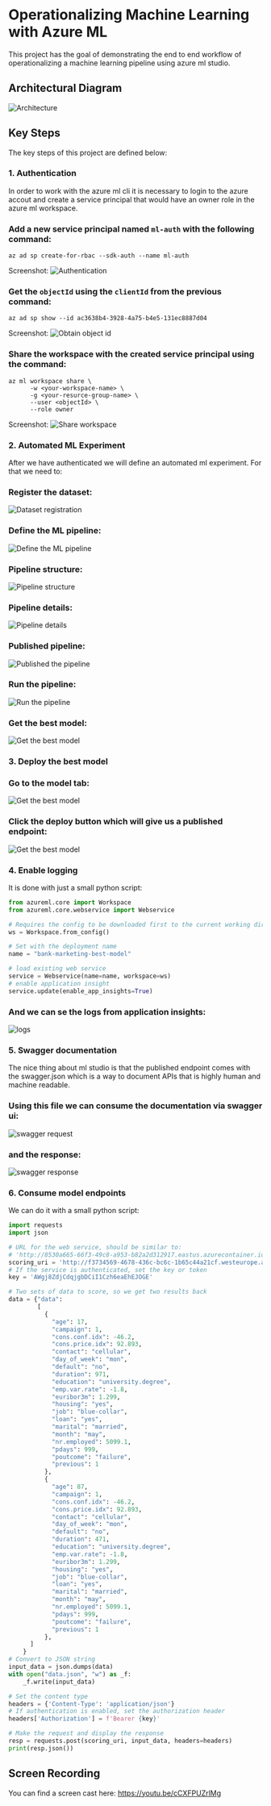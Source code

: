 # Operationalizing Machine Learning with Azure ML

This project has the goal of demonstrating the end to end workflow of operationalizing a machine learning pipeline using azure ml studio.

## Architectural Diagram

 ![Architecture](/pictures/Architecture-diagram.png)

## Key Steps
The key steps of this project are defined below:

### 1. Authentication
In order to work with the azure ml cli it is necessary to login to the azure accout and create a service principal that would have an owner role in the azure ml workspace.

### Add a new service principal named `ml-auth` with the following command:
```
az ad sp create-for-rbac --sdk-auth --name ml-auth
```
Screenshot:
![Authentication](/pictures/create-service-principal.png)

### Get the `objectId` using the `clientId` from the previous command:
```
az ad sp show --id ac3638b4-3928-4a75-b4e5-131ec8887d04
```
Screenshot:
![Obtain object id](/pictures/get-object-id.png)

### Share the workspace with the created service principal using the command:
```
az ml workspace share \ 
      -w <your-workspace-name> \ 
      -g <your-resurce-group-name> \ 
      --user <objectId> \ 
      --role owner
```
Screenshot: 
![Share workspace](/pictures/share-workspaces.png)


### 2. Automated ML Experiment
After we have authenticated we will define an automated ml experiment. For that we need to:

### Register the dataset:
![Dataset registration](/pictures/dataset-registered.png)

### Define the ML pipeline:
![Define the ML pipeline](/pictures/pipeline-in-azure-ml-studio.png)

### Pipeline structure:
![Pipeline structure](/pictures/pipeline-structure.png)

### Pipeline details:
![Pipeline details](/pictures/pipeline-overview.png)

### Published pipeline:
![Published the pipeline](/pictures/published-pipeline.png)

### Run the pipeline:
![Run the pipeline](/pictures/completed-run.png)

### Get the best model:
![Get the best model](/pictures/completed-model.png)


### 3. Deploy the best model

### Go to the model tab:
![Get the best model](/pictures/best-model.png)

### Click the deploy button which will give us a published endpoint:
![Get the best model](/pictures/deployed-model.png)

### 4. Enable logging
It is done with just a small python script:

```python
from azureml.core import Workspace
from azureml.core.webservice import Webservice

# Requires the config to be downloaded first to the current working directory
ws = Workspace.from_config()

# Set with the deployment name
name = "bank-marketing-best-model"

# load existing web service
service = Webservice(name=name, workspace=ws)
# enable application insight
service.update(enable_app_insights=True)
```
### And we can se the logs from application insights:
![logs](/pictures/logs-from-ai.png)

### 5. Swagger documentation

The nice thing about ml studio is that the published endpoint comes with the swagger.json which is a way to document APIs that is highly human and machine readable. 

### Using this file we can consume the documentation via swagger ui:
![swagger request](/pictures/swagger-request.png)

### and the response:
![swagger response](/pictures/swagger-request.png)

### 6. Consume model endpoints
We can do it with a small python script:
```python
import requests
import json

# URL for the web service, should be similar to:
# 'http://8530a665-66f3-49c8-a953-b82a2d312917.eastus.azurecontainer.io/score'
scoring_uri = 'http://f3734569-4678-436c-bc6c-1b65c44a21cf.westeurope.azurecontainer.io/score'
# If the service is authenticated, set the key or token
key = 'AWgj8ZdjCdqjgbDCiI1Czh6eaEhEJOGE'

# Two sets of data to score, so we get two results back
data = {"data":
        [
          {
            "age": 17,
            "campaign": 1,
            "cons.conf.idx": -46.2,
            "cons.price.idx": 92.893,
            "contact": "cellular",
            "day_of_week": "mon",
            "default": "no",
            "duration": 971,
            "education": "university.degree",
            "emp.var.rate": -1.8,
            "euribor3m": 1.299,
            "housing": "yes",
            "job": "blue-collar",
            "loan": "yes",
            "marital": "married",
            "month": "may",
            "nr.employed": 5099.1,
            "pdays": 999,
            "poutcome": "failure",
            "previous": 1
          },
          {
            "age": 87,
            "campaign": 1,
            "cons.conf.idx": -46.2,
            "cons.price.idx": 92.893,
            "contact": "cellular",
            "day_of_week": "mon",
            "default": "no",
            "duration": 471,
            "education": "university.degree",
            "emp.var.rate": -1.8,
            "euribor3m": 1.299,
            "housing": "yes",
            "job": "blue-collar",
            "loan": "yes",
            "marital": "married",
            "month": "may",
            "nr.employed": 5099.1,
            "pdays": 999,
            "poutcome": "failure",
            "previous": 1
          },
      ]
    }
# Convert to JSON string
input_data = json.dumps(data)
with open("data.json", "w") as _f:
    _f.write(input_data)

# Set the content type
headers = {'Content-Type': 'application/json'}
# If authentication is enabled, set the authorization header
headers['Authorization'] = f'Bearer {key}'

# Make the request and display the response
resp = requests.post(scoring_uri, input_data, headers=headers)
print(resp.json())
```

## Screen Recording
You can find a screen cast here: https://youtu.be/cCXFPUZrlMg